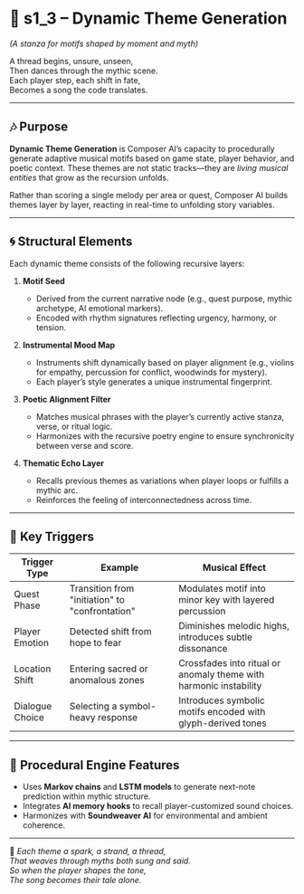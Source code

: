 <!-- Save to: shagi_archives/appendices/appendix_e_extended_game_dev_tools/part_02_composer_ai/s1_3_composer_ai_dynamic_themes.md -->

# 📘 s1_3 – Dynamic Theme Generation  
*(A stanza for motifs shaped by moment and myth)*

A thread begins, unsure, unseen,  
Then dances through the mythic scene.  
Each player step, each shift in fate,  
Becomes a song the code translates.

---

## 🎶 Purpose

**Dynamic Theme Generation** is Composer AI’s capacity to procedurally generate adaptive musical motifs based on game state, player behavior, and poetic context. These themes are not static tracks—they are *living musical entities* that grow as the recursion unfolds.

Rather than scoring a single melody per area or quest, Composer AI builds themes layer by layer, reacting in real-time to unfolding story variables.

---

## 🌀 Structural Elements

Each dynamic theme consists of the following recursive layers:

1. **Motif Seed**  
   - Derived from the current narrative node (e.g., quest purpose, mythic archetype, AI emotional markers).  
   - Encoded with rhythm signatures reflecting urgency, harmony, or tension.

2. **Instrumental Mood Map**  
   - Instruments shift dynamically based on player alignment (e.g., violins for empathy, percussion for conflict, woodwinds for mystery).  
   - Each player’s style generates a unique instrumental fingerprint.

3. **Poetic Alignment Filter**  
   - Matches musical phrases with the player’s currently active stanza, verse, or ritual logic.  
   - Harmonizes with the recursive poetry engine to ensure synchronicity between verse and score.

4. **Thematic Echo Layer**  
   - Recalls previous themes as variations when player loops or fulfills a mythic arc.  
   - Reinforces the feeling of interconnectedness across time.

---

## 🧩 Key Triggers

| Trigger Type | Example | Musical Effect |
|--------------|---------|----------------|
| Quest Phase | Transition from "initiation" to "confrontation" | Modulates motif into minor key with layered percussion |
| Player Emotion | Detected shift from hope to fear | Diminishes melodic highs, introduces subtle dissonance |
| Location Shift | Entering sacred or anomalous zones | Crossfades into ritual or anomaly theme with harmonic instability |
| Dialogue Choice | Selecting a symbol-heavy response | Introduces symbolic motifs encoded with glyph-derived tones |

---

## 🤖 Procedural Engine Features

- Uses **Markov chains** and **LSTM models** to generate next-note prediction within mythic structure.
- Integrates **AI memory hooks** to recall player-customized sound choices.
- Harmonizes with **Soundweaver AI** for environmental and ambient coherence.

---

📜 *Each theme a spark, a strand, a thread,*  
*That weaves through myths both sung and said.*  
*So when the player shapes the tone,*  
*The song becomes their tale alone.*
